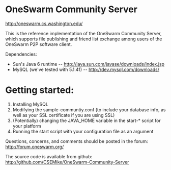 
# OneSwarm Community Server
http://oneswarm.cs.washington.edu/

This is the reference implementation of the OneSwarm Community Server, which supports file publishing and friend list exchange among users of the OneSwarm P2P software client. 

Dependencies:
* Sun's Java 6 runtime -- http://java.sun.com/javase/downloads/index.jsp
* MySQL (we've tested with 5.1.41) -- http://dev.mysql.com/downloads/

# Getting started: 
1. Installing MySQL
2. Modifying the sample-communtiy.conf (to include your database info, as well as your SSL certificate if you are using SSL)
3. (Potentially) changing the JAVA_HOME variable in the start-* script for your platform
4. Running the start script with your configuration file as an argument

Questions, concerns, and comments should be posted in the forum:
http://forum.oneswarm.org/

The source code is available from github:
http://github.com/CSEMike/OneSwarm-Community-Server
